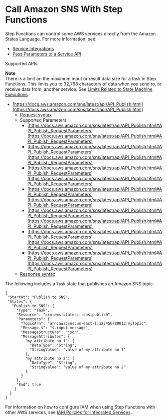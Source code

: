 # Call Amazon SNS With Step Functions<a name="connectors-sns"></a>

Step Functions can control some AWS services directly from the Amazon States Language\. For more information, see:
+ [Service Integrations](concepts-connectors.md)
+ [Pass Parameters to a Service API](connectors-parameters.md)

Supported APIs:

**Note**  
There is a limit on the maximum input or result data size for a task in Step Functions\. This limits you to 32,768 characters of data when you send to, or receive data from, another service\. See [Limits Related to State Machine Executions](limits.md#service-limits-state-machine-executions)\.
+ [https://docs.aws.amazon.com/sns/latest/api/API_Publish.html](https://docs.aws.amazon.com/sns/latest/api/API_Publish.html)
  + [Request syntax](https://docs.aws.amazon.com/sns/latest/api/API_Publish.html#API_Publish_Example_1_Request)
  + Supported Parameters
    + [https://docs.aws.amazon.com/sns/latest/api/API_Publish.html#API_Publish_RequestParameters](https://docs.aws.amazon.com/sns/latest/api/API_Publish.html#API_Publish_RequestParameters)
    + [https://docs.aws.amazon.com/sns/latest/api/API_Publish.html#API_Publish_RequestParameters](https://docs.aws.amazon.com/sns/latest/api/API_Publish.html#API_Publish_RequestParameters)
    + [https://docs.aws.amazon.com/sns/latest/api/API_Publish.html#API_Publish_RequestParameters](https://docs.aws.amazon.com/sns/latest/api/API_Publish.html#API_Publish_RequestParameters)
    + [https://docs.aws.amazon.com/sns/latest/api/API_Publish.html#API_Publish_RequestParameters](https://docs.aws.amazon.com/sns/latest/api/API_Publish.html#API_Publish_RequestParameters)
    + [https://docs.aws.amazon.com/sns/latest/api/API_Publish.html#API_Publish_RequestParameters](https://docs.aws.amazon.com/sns/latest/api/API_Publish.html#API_Publish_RequestParameters)
    + [https://docs.aws.amazon.com/sns/latest/api/API_Publish.html#API_Publish_RequestParameters](https://docs.aws.amazon.com/sns/latest/api/API_Publish.html#API_Publish_RequestParameters)
    + [https://docs.aws.amazon.com/sns/latest/api/API_Publish.html#API_Publish_RequestParameters](https://docs.aws.amazon.com/sns/latest/api/API_Publish.html#API_Publish_RequestParameters)
  + [Response syntax](https://docs.aws.amazon.com/sns/latest/api/API_Publish.html#API_Publish_Example_1_Response)

The following includes a `Task` state that publishes an Amazon SNS topic\.

```
{
 "StartAt": "Publish to SNS",
 "States": {
   "Publish to SNS": {
     "Type": "Task",
     "Resource": "arn:aws:states:::sns:publish",
     "Parameters": {
       "TopicArn": "arn:aws:sns:us-east-1:123456789012:myTopic",
       "Message.$": "$.input.message",
       "MessageStructure": "json",
       "MessageAttributes": {
         "my attribute no 1": {
           "DataType": "String",
           "StringValue": "value of my attribute no 1"
         },
         "my attribute no 2": {
           "DataType": "String",
           "StringValue": "value of my attribute no 2"
         }
       }
     },
     "End": true
    }
  }
}
```

For information on how to configure IAM when using Step Functions with other AWS services, see [IAM Policies for Integrated Services](connectors-iam-templates.md)\.
